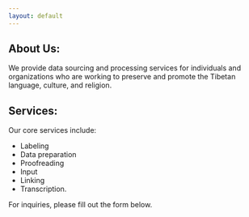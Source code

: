 ```yaml
---
layout: default
---
```


## About Us:

We provide data sourcing and processing services for individuals and organizations who are working to preserve and promote the Tibetan language, culture, and religion.

## Services:

Our core services include:
- Labeling
- Data preparation
- Proofreading
- Input
- Linking
- Transcription.

For inquiries, please fill out the form below.
